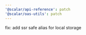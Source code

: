 ```yaml
---
'@scalar/api-reference': patch
'@scalar/oas-utils': patch
---
```


fix: add ssr safe alias for local storage
